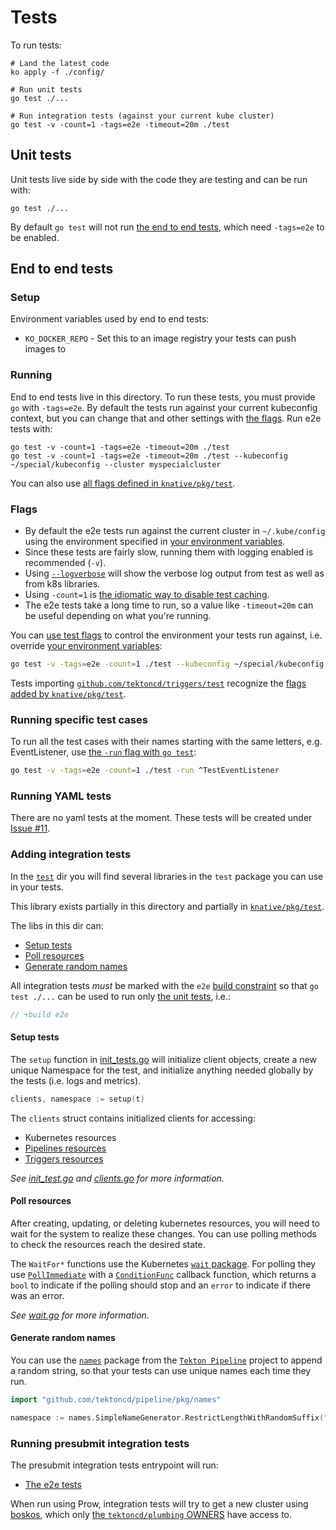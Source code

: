 # Tests

To run tests:

```shell
# Land the latest code
ko apply -f ./config/

# Run unit tests
go test ./...

# Run integration tests (against your current kube cluster)
go test -v -count=1 -tags=e2e -timeout=20m ./test
```

## Unit tests

Unit tests live side by side with the code they are testing and can be run with:

```shell
go test ./...
```

By default `go test` will not run [the end to end tests](#end-to-end-tests),
which need `-tags=e2e` to be enabled.

## End to end tests

### Setup

Environment variables used by end to end tests:

- `KO_DOCKER_REPO` - Set this to an image registry your tests can push images to

### Running

End to end tests live in this directory. To run these tests, you must provide
`go` with `-tags=e2e`. By default the tests run against your current kubeconfig
context, but you can change that and other settings with [the flags](#flags).
Run e2e tests with:

```shell
go test -v -count=1 -tags=e2e -timeout=20m ./test
go test -v -count=1 -tags=e2e -timeout=20m ./test --kubeconfig ~/special/kubeconfig --cluster myspecialcluster
```

You can also use
[all flags defined in `knative/pkg/test`](https://github.com/knative/pkg/tree/master/test#flags).

### Flags

- By default the e2e tests run against the current cluster in `~/.kube/config` using
  the environment specified in
  [your environment variables](/DEVELOPMENT.md#environment-setup).
- Since these tests are fairly slow, running them with logging enabled is
  recommended (`-v`).
- Using [`--logverbose`](#output-verbose-log) will show the verbose log output from
  test as well as from k8s libraries.
- Using `-count=1` is
  [the idiomatic way to disable test caching](https://golang.org/doc/go1.10#test).
- The e2e tests take a long time to run, so a value like `-timeout=20m`
  can be useful depending on what you're running.

You can [use test flags](#flags) to control the environment your tests run
against, i.e. override
[your environment variables](/DEVELOPMENT.md#environment-setup):

```bash
go test -v -tags=e2e -count=1 ./test --kubeconfig ~/special/kubeconfig --cluster myspecialcluster
```

Tests importing [`github.com/tektoncd/triggers/test`](#adding-integration-tests)
recognize the
[flags added by `knative/pkg/test`](https://github.com/knative/pkg/tree/master/test#flags).

### Running specific test cases

To run all the test cases with their names starting with the same letters, e.g.
EventListener, use
[the `-run` flag with `go test`](https://golang.org/cmd/go/#hdr-Testing_flags):

```bash
go test -v -tags=e2e -count=1 ./test -run ^TestEventListener
```

### Running YAML tests

There are no yaml tests at the moment. These tests will be created under
[Issue #11](https://github.com/tektoncd/triggers/issues/11).
<!-- TODO: Uncomment when Issue #11 is complete
To run the YAML e2e tests, run the following command:

```bash
./test/e2e-tests-yaml.sh
``` -->

### Adding integration tests

In the [`test`](/test/) dir you will find several libraries in the `test`
package you can use in your tests.

This library exists partially in this directory and partially in
[`knative/pkg/test`](https://github.com/knative/pkg/tree/master/test).

The libs in this dir can:

- [Setup tests](#setup-tests)
- [Poll resources](#poll-resources)
- [Generate random names](#generate-random-names)

All integration tests _must_ be marked with the `e2e`
[build constraint](https://golang.org/pkg/go/build/) so that `go test ./...` can
be used to run only [the unit tests](#unit-tests), i.e.:

```go
// +build e2e
```

#### Setup tests

The `setup` function in [init_tests.go](./init_test.go) will initialize client
objects, create a new unique Namespace for the test, and initialize anything
needed globally by the tests (i.e. logs and metrics).

```go
clients, namespace := setup(t)
```

The `clients` struct contains initialized clients for accessing:

- Kubernetes resources
- [Pipelines resources](https://github.com/tektoncd/pipeline)
- [Triggers resources](https://github.com/tektoncd/triggers)

_See [init_test.go](./init_test.go) and [clients.go](./clients.go) for more
information._

#### Poll resources

After creating, updating, or deleting kubernetes resources, you will need to
wait for the system to realize these changes. You can use polling methods to
check the resources reach the desired state.

The `WaitFor*` functions use the Kubernetes
[`wait` package](https://godoc.org/k8s.io/apimachinery/pkg/util/wait). For
polling they use
[`PollImmediate`](https://godoc.org/k8s.io/apimachinery/pkg/util/wait#PollImmediate)
with a [`ConditionFunc`](https://godoc.org/k8s.io/apimachinery/pkg/util/wait#ConditionFunc)
callback function, which returns a `bool` to indicate if the polling should stop
and an `error` to indicate if there was an error.

_See [wait.go](./wait.go) for more information._

#### Generate random names

You can use the [`names`](https://github.com/tektoncd/pipeline/tree/master/pkg/names)
package from the [`Tekton Pipeline`](https://github.com/tektoncd/pipeline)
project to append a random string, so that your tests can use unique names each
time they run.

```go
import "github.com/tektoncd/pipeline/pkg/names"

namespace := names.SimpleNameGenerator.RestrictLengthWithRandomSuffix("arrakis")
```

### Running presubmit integration tests

The presubmit integration tests entrypoint will run:

- [The e2e tests](#end-to-end-tests)

When run using Prow, integration tests will try to get a new cluster using
[boskos](https://github.com/kubernetes/test-infra/tree/master/boskos),
which only
[the `tektoncd/plumbing` OWNERS](https://github.com/tektoncd/plumbing/blob/master/OWNERS)
have access to.
